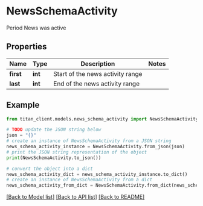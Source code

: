 # NewsSchemaActivity

Period News was active

## Properties

Name | Type | Description | Notes
------------ | ------------- | ------------- | -------------
**first** | **int** | Start of the news activity range | 
**last** | **int** | End of the news activity range | 

## Example

```python
from titan_client.models.news_schema_activity import NewsSchemaActivity

# TODO update the JSON string below
json = "{}"
# create an instance of NewsSchemaActivity from a JSON string
news_schema_activity_instance = NewsSchemaActivity.from_json(json)
# print the JSON string representation of the object
print(NewsSchemaActivity.to_json())

# convert the object into a dict
news_schema_activity_dict = news_schema_activity_instance.to_dict()
# create an instance of NewsSchemaActivity from a dict
news_schema_activity_from_dict = NewsSchemaActivity.from_dict(news_schema_activity_dict)
```
[[Back to Model list]](../README.md#documentation-for-models) [[Back to API list]](../README.md#documentation-for-api-endpoints) [[Back to README]](../README.md)


